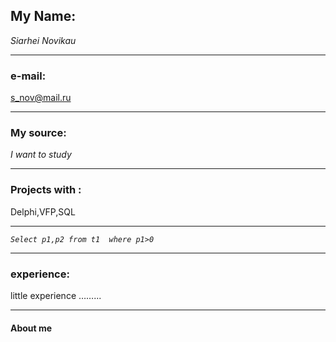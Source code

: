 ## My Name: 
*Siarhei Novikau*
************
### e-mail:
s_nov@mail.ru
*********
### My source:
*I want to study*
**********
### Projects with : 
Delphi,VFP,SQL
*******
*``` Select p1,p2
      from t1 
        where p1>0 ```*
*********
### experience:
little experience ……...
******
#### About me
